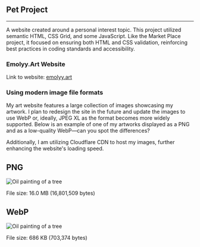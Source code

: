 
<title>Portfolio - Pet Project</title>
<meta name="description" content="Explore my Pet Project, a personal-interest website built with semantic HTML, CSS Grid, and JavaScript. Learn about best practices in web design, accessibility, and the use of modern image file formats." />
<meta property="og:title" content="Portfolio - Pet Project" />
<meta property="og:description" content="A personal-interest website showcasing semantic HTML, CSS Grid, JavaScript, and best practices in coding standards and accessibility. View the Emolyy.Art project and explore modern image formats." />
<meta property="og:url" content="https://emilydrage.com/portfolio/pet-project" />
<meta property="og:image" content="https://imagedelivery.net/2DJRavW3O9VLw5fFBBZYRA/a60e818e-28a3-4e4f-985c-4e7c23262200/public" />
<meta property="og:type" content="website" />
<meta property="og:site_name" content="Emily Drage Portfolio" />


</head>

<section id="" class="content">


## Pet Project

---

A website created around a personal interest topic. This project utilized semantic HTML, CSS Grid, and some JavaScript. Like the Market Place project, it focused on ensuring both HTML and CSS validation, reinforcing best practices in coding standards and accessibility.

### Emolyy.Art Website

Link to website: [emolyy.art](https://emolyy.art/)

### Using modern image file formats

My art website features a large collection of images showcasing my artwork. I plan to redesign the site in the future and update the images to use WebP or, ideally, JPEG XL as the format becomes more widely supported. Below is an example of one of my artworks displayed as a PNG and as a low-quality WebP—can you spot the differences?

Additionally, I am utilizing Cloudflare CDN to host my images, further enhancing the website's loading speed.

## PNG
![Oil painting of a tree](https://imagedelivery.net/2DJRavW3O9VLw5fFBBZYRA/49bd6682-6073-4ad5-a4c5-566066539500/public)

File size: 16.0 MB (16,801,509 bytes)

## WebP
![Oil painting of a tree](https://imagedelivery.net/2DJRavW3O9VLw5fFBBZYRA/57d48cb6-c8b5-4426-b5ea-c8403c925e00/public)

File size: 686 KB (703,374 bytes)

</section>
